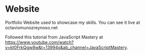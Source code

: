 # Website
Portfolio Website used to showcase my skills. You can see it live at octaviomunozreynoso.net

Followed this tutorial from JavaScript Mastery at https://www.youtube.com/watch?v=kt0FrkQgw8w&t=13994s&ab_channel=JavaScriptMastery. 
